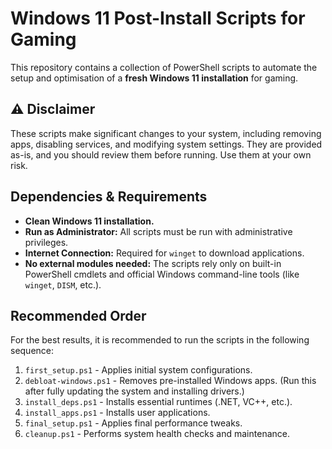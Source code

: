 # Windows 11 Post-Install Scripts for Gaming

This repository contains a collection of PowerShell scripts to automate the setup and optimisation of a **fresh Windows 11 installation** for gaming.

## ⚠️ Disclaimer

These scripts make significant changes to your system, including removing apps, disabling services, and modifying system settings. They are provided as-is, and you should review them before running. Use them at your own risk.

## Dependencies & Requirements

* **Clean Windows 11 installation.**
* **Run as Administrator:** All scripts must be run with administrative privileges.
* **Internet Connection:** Required for `winget` to download applications.
* **No external modules needed:** The scripts rely only on built-in PowerShell cmdlets and official Windows command-line tools (like `winget`, `DISM`, etc.).

## Recommended Order

For the best results, it is recommended to run the scripts in the following sequence:

1.  `first_setup.ps1` - Applies initial system configurations.
2.  `debloat-windows.ps1` - Removes pre-installed Windows apps. (Run this after fully updating the system and installing drivers.)
3.  `install_deps.ps1` - Installs essential runtimes (.NET, VC++, etc.).
4.  `install_apps.ps1` - Installs user applications.
5.  `final_setup.ps1` - Applies final performance tweaks.
6.  `cleanup.ps1` - Performs system health checks and maintenance.

